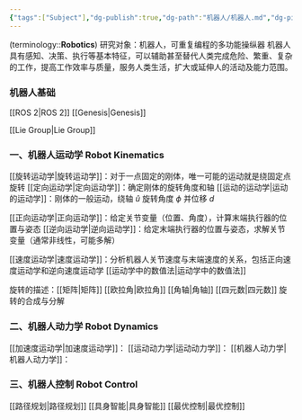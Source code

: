 ```yaml
---
{"tags":["Subject"],"dg-publish":true,"dg-path":"机器人/机器人.md","dg-pinned":true,"permalink":"/机器人/机器人/","pinned":true,"dgPassFrontmatter":true,"noteIcon":"","created":"2024-08-26T22:44:41.000+08:00","updated":"2025-06-16T18:13:28.901+08:00"}
---
```


(terminology::**Robotics**)  研究对象：机器人，可重复编程的多功能操纵器
机器人具有感知、决策、执行等基本特征，可以辅助甚至替代人类完成危险、繁重、复杂的工作，提高工作效率与质量，服务人类生活，扩大或延伸人的活动及能力范围。

### 机器人基础
[[ROS 2\|ROS 2]]
[[Genesis\|Genesis]]

[[Lie Group\|Lie Group]]



### 一、机器人运动学 Robot Kinematics
[[旋转运动学\|旋转运动学]]：对于一点固定的刚体，唯一可能的运动就是绕固定点旋转
[[定向运动学\|定向运动学]]：确定刚体的旋转角度和轴
[[运动的运动学\|运动的运动学]]：刚体的一般运动，绕轴 $\hat{u}$ 旋转角度 $\phi$ 并位移 $d$

[[正向运动学\|正向运动学]]：给定关节变量（位置、角度），计算末端执行器的位置与姿态
[[逆向运动学\|逆向运动学]]：给定末端执行器的位置与姿态，求解关节变量（通常非线性，可能多解）

[[速度运动学\|速度运动学]]：分析机器人关节速度与末端速度的关系，包括正向速度运动学和逆向速度运动学
[[运动学中的数值法\|运动学中的数值法]]

旋转的描述：[[矩阵\|矩阵]]  [[欧拉角\|欧拉角]]  [[角轴\|角轴]]  [[四元数\|四元数]]
旋转的合成与分解
### 二、机器人动力学 Robot Dynamics
[[加速度运动学\|加速度运动学]]：
[[运动动力学\|运动动力学]]：
[[机器人动力学\|机器人动力学]]：

### 三、机器人控制 Robot Control
[[路径规划\|路径规划]]
[[具身智能\|具身智能]]
[[最优控制\|最优控制]]

